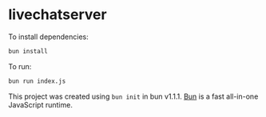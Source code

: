 # livechatserver

To install dependencies:

```bash
bun install
```

To run:

```bash
bun run index.js
```

This project was created using `bun init` in bun v1.1.1. [Bun](https://bun.sh) is a fast all-in-one JavaScript runtime.
